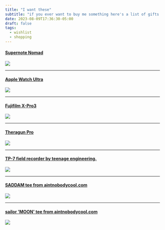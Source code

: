 ```yaml
---
title: "I want these"
subtitle: "if you ever want to buy me something here's a list of gifts I'll actually appreciate"
date: 2023-08-09T17:36:30-05:00
draft: false
tags:
  - wishlist
  - shopping
---
```

#### [Supernote Nomad](https://supernote.com/pages/supernote-nomad)
![](https://preview.redd.it/supernote-a6-x2-nomad-review-its-nearly-purrfect-v0-b7f6111pva9c1.jpg?width=2268&format=pjpg&auto=webp&s=5f9fb464a76f751f874d445a4fb68cfdc4fe94b6)

---
#### [Apple Watch Ultra](https://www.apple.com/apple-watch-ultra/)
![](https://store.storeimages.cdn-apple.com/1/as-images.apple.com/is/MQDY3ref_VW_34FR+watch-49-titanium-ultra_VW_34FR_WF_CO+watch-face-49-alpine-ultra_VW_34FR_WF_CO?wid=5120&hei=3280&bgc=fafafa&trim=1&fmt=p-jpg&qlt=80&.v=MkFwcTgvOTFKREVPV3JHaUxZODhneEZPYUtzeTRQVVJ5RG0wcnpadi96OStTa01MdDFVOFdsNTBiaGt4Tnl3bTN2UDZvVDNqV1JlU0FIVjVNbXpUeXArcmJ2dmg4K2wxUFduUnBKNlZMczMrMFlqUjg0emdWWGVuY3EyaGJuRVdFZTRCS2F5aXFjd3VVM0hzT0JXSTQxMUVGU3ZDVTBuMWZMMFp1U2tHa3hHb3R2dXh2NXNWNTBMcklzcWlBT1RUNWd3Vm1ya0ROUElZM3RLdVdBR09WVVpzdEhVR0YzSlZoMUFSME5kMGI2ND0)

---
#### [Fujifilm X-Pro3](https://shopusa.fujifilm-x.com/products/0-74101-20944-0)
![](https://d3r2ao2dqaz6zh.cloudfront.net/system/resources/resources/127711/original/600021360_MAIN_kihon_frontSensor_titaniumBlack?1686807849)

---
#### [Theragun Pro](https://www.therabody.com/us/en-us/theragun-pro.html?dwvar_theragun-pro_color=black&cgid=therabody-recovery-devices#prefn1=productTypeMasterPLP&prefv1=theragun&start=1)
![](https://www.therabody.com/dw/image/v2/BCWX_PRD/on/demandware.static/-/Sites-thg-master/default/dw88ff5f7a/images/PDP/5th-Gen-PRO/Theragun-PRO-Carousel-01.jpg?sw=1200)

---
#### [TP-7 field recorder by teenage engineering.](https://teenage.engineering/products/tp-7)
![](https://teenage.engineering/_img/645bb28938efc47f2e731f5e_1024.webp)

---
#### [SADDAM tee from aintnobodycool.com](https://aintnobodycool.com/products/saddam-tee-maroon)
![](https://aintnobodycool.com/cdn/shop/products/ANC_PS_SADDAM_s_grande.jpg?v=1635376736)

---
#### [sailor 'MOON' tee from aintnobodycool.com](https://aintnobodycool.com/collections/dj-smokey-double-album/products/moon-tee)
![](https://aintnobodycool.com/cdn/shop/products/ANC_PS_MOON_grande.jpg?v=1496117070)

